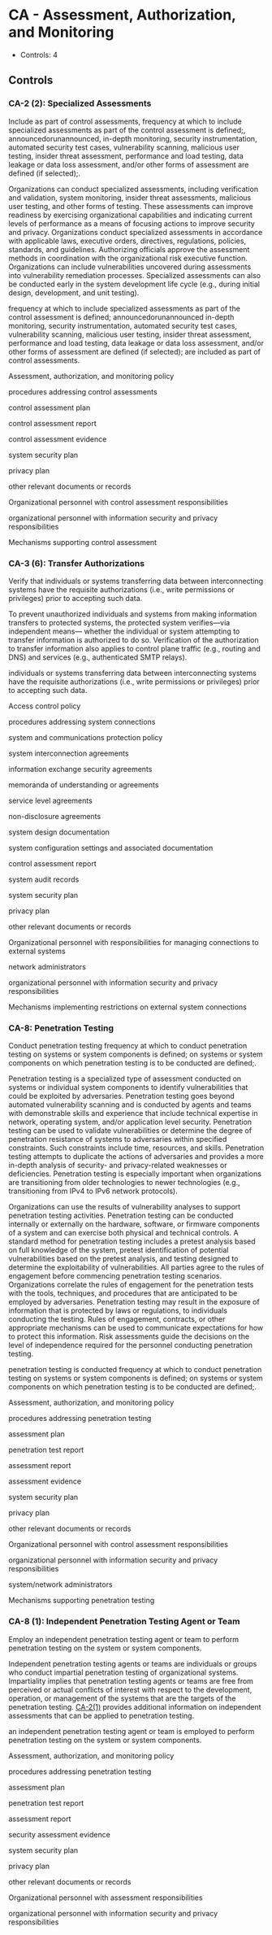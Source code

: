 # CA - Assessment, Authorization, and Monitoring

* Controls: 4

## Controls

### CA-2 (2): Specialized Assessments

Include as part of control assessments, frequency at which to include specialized assessments as part of the control assessment is defined;, announcedorunannounced, in-depth monitoring, security instrumentation, automated security test cases, vulnerability scanning, malicious user testing, insider threat assessment, performance and load testing, data leakage or data loss assessment, and/or  other forms of assessment are defined (if selected);.

Organizations can conduct specialized assessments, including verification and validation, system monitoring, insider threat assessments, malicious user testing, and other forms of testing. These assessments can improve readiness by exercising organizational capabilities and indicating current levels of performance as a means of focusing actions to improve security and privacy. Organizations conduct specialized assessments in accordance with applicable laws, executive orders, directives, regulations, policies, standards, and guidelines. Authorizing officials approve the assessment methods in coordination with the organizational risk executive function. Organizations can include vulnerabilities uncovered during assessments into vulnerability remediation processes. Specialized assessments can also be conducted early in the system development life cycle (e.g., during initial design, development, and unit testing).

 frequency at which to include specialized assessments as part of the control assessment is defined; announcedorunannounced in-depth monitoring, security instrumentation, automated security test cases, vulnerability scanning, malicious user testing, insider threat assessment, performance and load testing, data leakage or data loss assessment, and/or  other forms of assessment are defined (if selected); are included as part of control assessments.

Assessment, authorization, and monitoring policy

procedures addressing control assessments

control assessment plan

control assessment report

control assessment evidence

system security plan

privacy plan

other relevant documents or records

Organizational personnel with control assessment responsibilities

organizational personnel with information security and privacy responsibilities

Mechanisms supporting control assessment

### CA-3 (6): Transfer Authorizations

Verify that individuals or systems transferring data between interconnecting systems have the requisite authorizations (i.e., write permissions or privileges) prior to accepting such data.

To prevent unauthorized individuals and systems from making information transfers to protected systems, the protected system verifies—via independent means— whether the individual or system attempting to transfer information is authorized to do so. Verification of the authorization to transfer information also applies to control plane traffic (e.g., routing and DNS) and services (e.g., authenticated SMTP relays).

individuals or systems transferring data between interconnecting systems have the requisite authorizations (i.e., write permissions or privileges) prior to accepting such data.

Access control policy

procedures addressing system connections

system and communications protection policy

system interconnection agreements

information exchange security agreements

memoranda of understanding or agreements

service level agreements

non-disclosure agreements

system design documentation

system configuration settings and associated documentation

control assessment report

system audit records

system security plan

privacy plan

other relevant documents or records

Organizational personnel with responsibilities for managing connections to external systems

network administrators

organizational personnel with information security and privacy responsibilities

Mechanisms implementing restrictions on external system connections

### CA-8: Penetration Testing

Conduct penetration testing frequency at which to conduct penetration testing on systems or system components is defined; on systems or system components on which penetration testing is to be conducted are defined;.

Penetration testing is a specialized type of assessment conducted on systems or individual system components to identify vulnerabilities that could be exploited by adversaries. Penetration testing goes beyond automated vulnerability scanning and is conducted by agents and teams with demonstrable skills and experience that include technical expertise in network, operating system, and/or application level security. Penetration testing can be used to validate vulnerabilities or determine the degree of penetration resistance of systems to adversaries within specified constraints. Such constraints include time, resources, and skills. Penetration testing attempts to duplicate the actions of adversaries and provides a more in-depth analysis of security- and privacy-related weaknesses or deficiencies. Penetration testing is especially important when organizations are transitioning from older technologies to newer technologies (e.g., transitioning from IPv4 to IPv6 network protocols).

Organizations can use the results of vulnerability analyses to support penetration testing activities. Penetration testing can be conducted internally or externally on the hardware, software, or firmware components of a system and can exercise both physical and technical controls. A standard method for penetration testing includes a pretest analysis based on full knowledge of the system, pretest identification of potential vulnerabilities based on the pretest analysis, and testing designed to determine the exploitability of vulnerabilities. All parties agree to the rules of engagement before commencing penetration testing scenarios. Organizations correlate the rules of engagement for the penetration tests with the tools, techniques, and procedures that are anticipated to be employed by adversaries. Penetration testing may result in the exposure of information that is protected by laws or regulations, to individuals conducting the testing. Rules of engagement, contracts, or other appropriate mechanisms can be used to communicate expectations for how to protect this information. Risk assessments guide the decisions on the level of independence required for the personnel conducting penetration testing.

penetration testing is conducted frequency at which to conduct penetration testing on systems or system components is defined; on systems or system components on which penetration testing is to be conducted are defined;.

Assessment, authorization, and monitoring policy

procedures addressing penetration testing

assessment plan

penetration test report

assessment report

assessment evidence

system security plan

privacy plan

other relevant documents or records

Organizational personnel with control assessment responsibilities

organizational personnel with information security and privacy responsibilities

system/network administrators

Mechanisms supporting penetration testing

### CA-8 (1): Independent Penetration Testing Agent or Team

Employ an independent penetration testing agent or team to perform penetration testing on the system or system components.

Independent penetration testing agents or teams are individuals or groups who conduct impartial penetration testing of organizational systems. Impartiality implies that penetration testing agents or teams are free from perceived or actual conflicts of interest with respect to the development, operation, or management of the systems that are the targets of the penetration testing. [CA-2(1)](#ca-2.1) provides additional information on independent assessments that can be applied to penetration testing.

an independent penetration testing agent or team is employed to perform penetration testing on the system or system components.

Assessment, authorization, and monitoring policy

procedures addressing penetration testing

assessment plan

penetration test report

assessment report

security assessment evidence

system security plan

privacy plan

other relevant documents or records

Organizational personnel with assessment responsibilities

organizational personnel with information security and privacy responsibilities

